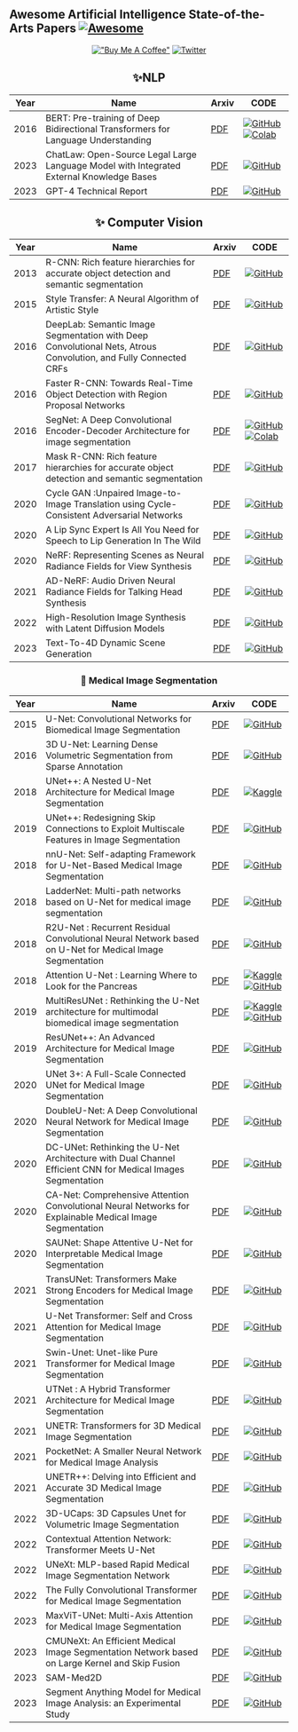 ## Awesome Artificial Intelligence State-of-the-Arts Papers [![Awesome](https://awesome.re/badge.svg)](https://awesome.re)


<div align="center">

[!["Buy Me A Coffee"](https://www.buymeacoffee.com/assets/img/custom_images/orange_img.png)](https://www.buymeacoffee.com/sabahesaraY)
[![Twitter](https://img.shields.io/twitter/follow/sabahesaraki?style=social)](https://twitter.com/saba_hesaraki)



## ✨NLP

|Year|Name|Arxiv|CODE|
|---|---|---|---|
|2016|BERT: Pre-training of Deep Bidirectional Transformers for Language Understanding|[PDF](https://browse.arxiv.org/pdf/1810.04805v2.pdf)| [![GitHub](https://badges.aleen42.com/src/github.svg)](https://github.com/google-research/bert) [![Colab](https://colab.research.google.com/assets/colab-badge.svg)](https://colab.research.google.com/drive/13ErkLg5FZHIbnUGZRkKlL-9WNCNQPIow)|
|2023|ChatLaw: Open-Source Legal Large Language Model with Integrated External Knowledge Bases|[PDF](https://browse.arxiv.org/pdf/2306.16092v1.pdf)|[![GitHub](https://badges.aleen42.com/src/github.svg)](https://github.com/pku-yuangroup/chatlaw)|
|2023|GPT-4 Technical Report|[PDF](https://arxiv.org/pdf/2303.08774v3.pdf)|[![GitHub](https://badges.aleen42.com/src/github.svg)](https://github.com/openai/evals)|





## ✨ Computer Vision

|Year|Name|Arxiv|CODE|
|---|---|---|---|
|2013|R-CNN: Rich feature hierarchies for accurate object detection and semantic segmentation|[PDF](https://arxiv.org/pdf/1311.2524.pdf)| [![GitHub](https://badges.aleen42.com/src/github.svg)](https://github.com/rbgirshick/rcnn)|
|2015|Style Transfer: A Neural Algorithm of Artistic Style|[PDF](https://arxiv.org/pdf/1508.06576v2.pdf)| [![GitHub](https://badges.aleen42.com/src/github.svg)](https://github.com/jcjohnson/neural-style)|
|2016|DeepLab: Semantic Image Segmentation with Deep Convolutional Nets, Atrous Convolution, and Fully Connected CRFs|[PDF](https://arxiv.org/pdf/1606.00915v2.pdf)| [![GitHub](https://badges.aleen42.com/src/github.svg)](https://github.com/tensorflow/models/tree/master/research/deeplab)|
|2016|Faster R-CNN: Towards Real-Time Object Detection with Region Proposal Networks|[PDF](https://arxiv.org/pdf/1506.01497v3.pdf)| [![GitHub](https://badges.aleen42.com/src/github.svg)](https://github.com/chenyuntc/simple-faster-rcnn-pytorch/blob/367db367834efd8a2bc58ee0023b2b628a0e474d/model/faster_rcnn.py#L22)|
|2016|SegNet: A Deep Convolutional Encoder-Decoder Architecture for image segmentation|[PDF](https://browse.arxiv.org/pdf/1810.04805v2.pdf)| [![GitHub](https://badges.aleen42.com/src/github.svg)](https://github.com/google-research/bert) [![Colab](https://colab.research.google.com/assets/colab-badge.svg)](https://colab.research.google.com/drive/13ErkLg5FZHIbnUGZRkKlL-9WNCNQPIow)|
|2017|Mask R-CNN: Rich feature hierarchies for accurate object detection and semantic segmentation|[PDF](https://arxiv.org/pdf/1703.06870v3.pdf)| [![GitHub](https://badges.aleen42.com/src/github.svg)](https://github.com/tensorflow/models/tree/master/official/vision)|
|2020|Cycle GAN :Unpaired Image-to-Image Translation using Cycle-Consistent Adversarial Networks|[PDF](https://browse.arxiv.org/pdf/2306.16092v1.pdf)|[![GitHub](https://badges.aleen42.com/src/github.svg)](https://github.com/pku-yuangroup/chatlaw)|
|2020|A Lip Sync Expert Is All You Need for Speech to Lip Generation In The Wild|[PDF](https://arxiv.org/pdf/2008.10010v1.pdf)|[![GitHub](https://badges.aleen42.com/src/github.svg)](https://github.com/Rudrabha/Wav2Lip)|
|2020|NeRF: Representing Scenes as Neural Radiance Fields for View Synthesis|[PDF](https://browse.arxiv.org/pdf/2301.11280v1.pdf)| [![GitHub](https://badges.aleen42.com/src/github.svg)]()|
|2021|AD-NeRF: Audio Driven Neural Radiance Fields for Talking Head Synthesis|[PDF](https://arxiv.org/pdf/2103.11078v3.pdf)| [![GitHub](https://badges.aleen42.com/src/github.svg)](https://github.com/YudongGuo/AD-NeRF)|
|2022|High-Resolution Image Synthesis with Latent Diffusion Models|[PDF](https://arxiv.org/pdf/2303.08774v3.pdf)|[![GitHub](https://badges.aleen42.com/src/github.svg)](https://github.com/openai/evals)|
|2023|Text-To-4D Dynamic Scene Generation|[PDF](https://browse.arxiv.org/pdf/2301.11280v1.pdf)| [![GitHub](https://badges.aleen42.com/src/github.svg)]()|


### 🧪 Medical Image Segmentation

|Year|Name|Arxiv|CODE|
|---|---|---|---|
|2015|U-Net: Convolutional Networks for Biomedical Image Segmentation|[PDF](https://browse.arxiv.org/pdf/1505.04597v1.pdf)|[![GitHub](https://badges.aleen42.com/src/github.svg)](https://github.com/milesial/Pytorch-UNet)|
|2016|3D U-Net: Learning Dense Volumetric Segmentation from Sparse Annotation|[PDF](https://browse.arxiv.org/pdf/1606.06650.pdf)|[![GitHub](https://badges.aleen42.com/src/github.svg)](https://github.com/wolny/pytorch-3dunet)|
|2018|UNet++: A Nested U-Net Architecture for Medical Image Segmentation|[PDF](https://browse.arxiv.org/pdf/1807.10165v1.pdf)|[![Kaggle](https://kaggle.com/static/images/open-in-kaggle.svg)](https://www.kaggle.com/code/abdualimov/unet-a-nested-u-net-tensorflow-architecture)|[![GitHub](https://github.com/MrGiovanni/UNetPlusPlus)|
|2019|UNet++: Redesigning Skip Connections to Exploit Multiscale Features in Image Segmentation|[PDF](https://browse.arxiv.org/pdf/1912.05074v2.pdf)|[![GitHub](https://badges.aleen42.com/src/github.svg)](https://github.com/MrGiovanni/UNetPlusPlus)|
|2018|nnU-Net: Self-adapting Framework for U-Net-Based Medical Image Segmentation|[PDF](https://browse.arxiv.org/pdf/1809.10486v1.pdf)| [![GitHub](https://badges.aleen42.com/src/github.svg)](https://github.com/MIC-DKFZ/nnunet)|
|2018|LadderNet: Multi-path networks based on U-Net for medical image segmentation|[PDF](https://browse.arxiv.org/pdf/1810.07810v4.pdf)|[![GitHub](https://badges.aleen42.com/src/github.svg)](https://github.com/juntang-zhuang/LadderNet)|
|2018|R2U-Net : Recurrent Residual Convolutional Neural Network based on U-Net for Medical Image Segmentation|[PDF](https://arxiv.org/ftp/arxiv/papers/1802/1802.06955.pdf)|[![GitHub](https://badges.aleen42.com/src/github.svg)](https://github.com/LeeJunHyun/Image_Segmentation#r2u-net)|
|2018|Attention U-Net : Learning Where to Look for the Pancreas|[PDF](https://arxiv.org/pdf/1804.03999.pdf)|[![Kaggle](https://kaggle.com/static/images/open-in-kaggle.svg)](https://www.kaggle.com/code/firqaaa/attention-unet-for-pneumothorax-segmentation) [![GitHub](https://badges.aleen42.com/src/github.svg)](https://github.com/ozan-oktay/Attention-Gated-Networks)|
|2019|MultiResUNet : Rethinking the U-Net architecture for multimodal biomedical image segmentation|[PDF](https://arxiv.org/pdf/1902.04049.pdf)|[![Kaggle](https://kaggle.com/static/images/open-in-kaggle.svg)](https://www.kaggle.com/code/skorpion21/multiresunet) [![GitHub](https://badges.aleen42.com/src/github.svg)](https://github.com/nibtehaz/MultiResUNet)|
|2019|ResUNet++: An Advanced Architecture for Medical Image Segmentation|[PDF](https://browse.arxiv.org/pdf/1911.07067v1.pdf)|[![GitHub](https://badges.aleen42.com/src/github.svg)](https://github.com/DebeshJha/ResUNetplusplus)|
|2020|UNet 3+: A Full-Scale Connected UNet for Medical Image Segmentation|[PDF](https://browse.arxiv.org/pdf/2004.08790v1.pdf)|[![GitHub](https://badges.aleen42.com/src/github.svg)](https://github.com/ZJUGiveLab/UNet-Version)|
|2020|DoubleU-Net: A Deep Convolutional Neural Network for Medical Image Segmentation|[PDF](https://browse.arxiv.org/pdf/2006.04868v2.pdf)|[![GitHub](https://badges.aleen42.com/src/github.svg)](https://github.com/DebeshJha/2020-CBMS-DoubleU-Net)|
|2020|DC-UNet: Rethinking the U-Net Architecture with Dual Channel Efficient CNN for Medical Images Segmentation|[PDF](https://browse.arxiv.org/pdf/2006.00414v1.pdf)|[![GitHub](https://badges.aleen42.com/src/github.svg)](https://github.com/AngeLouCN/DC-UNet)|
|2020|CA-Net: Comprehensive Attention Convolutional Neural Networks for Explainable Medical Image Segmentation |[PDF](https://browse.arxiv.org/pdf/2009.10549v2.pdf)|[![GitHub](https://badges.aleen42.com/src/github.svg)](https://github.com/HiLab-git/CA-Net)|
|2020|SAUNet: Shape Attentive U-Net for Interpretable Medical Image Segmentation|[PDF](https://browse.arxiv.org/pdf/2001.07645v3.pdf)|[![GitHub](https://badges.aleen42.com/src/github.svg)](https://github.com/sunjesse/shape-attentive-unet)|
|2021|TransUNet: Transformers Make Strong Encoders for Medical Image Segmentation|[PDF](https://browse.arxiv.org/pdf/2102.04306v1.pdf)|[![GitHub](https://badges.aleen42.com/src/github.svg)](https://github.com/Beckschen/TransUNet)|
|2021|U-Net Transformer: Self and Cross Attention for Medical Image Segmentation|[PDF](https://browse.arxiv.org/pdf/2103.06104v2.pdf)|[![GitHub](https://badges.aleen42.com/src/github.svg)](https://github.com/HXLH50K/U-Net-Transformer)|
|2021|Swin-Unet: Unet-like Pure Transformer for Medical Image Segmentation|[PDF](https://browse.arxiv.org/pdf/2105.05537v1.pdf)|[![GitHub](https://badges.aleen42.com/src/github.svg)](https://github.com/HuCaoFighting/Swin-Unet)|
|2021|UTNet : A Hybrid Transformer Architecture for Medical Image Segmentation|[PDF](https://arxiv.org/pdf/2107.00781.pdf)|[![GitHub](https://badges.aleen42.com/src/github.svg)](https://github.com/yhygao/UTNet)|
|2021|UNETR: Transformers for 3D Medical Image Segmentation|[PDF](https://browse.arxiv.org/pdf/2103.10504v3.pdf)|[![GitHub](https://badges.aleen42.com/src/github.svg)](https://github.com/Project-MONAI/research-contributions/tree/main/UNETR/BTCV)|
|2021|PocketNet: A Smaller Neural Network for Medical Image Analysis|[PDF](https://browse.arxiv.org/pdf/2104.10745v4.pdf)|[![GitHub](https://badges.aleen42.com/src/github.svg)](https://github.com/aecelaya/MIST)|
|2021|UNETR++: Delving into Efficient and Accurate 3D Medical Image Segmentation|[PDF](https://browse.arxiv.org/pdf/2212.04497v2.pdf)|[![GitHub](https://badges.aleen42.com/src/github.svg)](https://github.com/amshaker/unetr_plus_plus)|
|2022|3D-UCaps: 3D Capsules Unet for Volumetric Image Segmentation|[PDF](https://browse.arxiv.org/pdf/2203.08965v1.pdf)|[![GitHub](https://badges.aleen42.com/src/github.svg)](https://github.com/vinairesearch/3d-ucaps)|
|2022|Contextual Attention Network: Transformer Meets U-Net|[PDF](https://browse.arxiv.org/pdf/2203.01932v2.pdf)|[![GitHub](https://badges.aleen42.com/src/github.svg)](https://github.com/rezazad68/tmunet)|
|2022|UNeXt: MLP-based Rapid Medical Image Segmentation Network|[PDF](https://browse.arxiv.org/pdf/2203.04967v1.pdf)|[![GitHub](https://badges.aleen42.com/src/github.svg)](https://github.com/jeya-maria-jose/unext-pytorch)|
|2022|The Fully Convolutional Transformer for Medical Image Segmentation|[PDF](https://browse.arxiv.org/pdf/2206.00566v2.pdf)|[![GitHub](https://badges.aleen42.com/src/github.svg)](https://github.com/thanos-db/fullyconvolutionaltransformer)|
|2023|MaxViT-UNet: Multi-Axis Attention for Medical Image Segmentation|[PDF](https://browse.arxiv.org/pdf/2305.08396v4.pdf)|[![GitHub](https://badges.aleen42.com/src/github.svg)](https://github.com/prlab21/maxvit-unet)|
|2023|CMUNeXt: An Efficient Medical Image Segmentation Network based on Large Kernel and Skip Fusion|[PDF](https://browse.arxiv.org/pdf/2308.01239v2.pdf)|[![GitHub](https://badges.aleen42.com/src/github.svg)](https://github.com/FengheTan9/Medical-Image-Segmentation-Benchmarks)|
|2023|SAM-Med2D|[PDF](https://browse.arxiv.org/pdf/2308.16184v1.pdf)|[![GitHub](https://badges.aleen42.com/src/github.svg)](https://github.com/OpenGVLab/SAM-Med2D)|
|2023|Segment Anything Model for Medical Image Analysis: an Experimental Study|[PDF](https://browse.arxiv.org/pdf/2304.10517v3.pdf)|[![GitHub](https://badges.aleen42.com/src/github.svg)](https://github.com/mazurowski-lab/segment-anything-medical-evaluation)|







</div>

